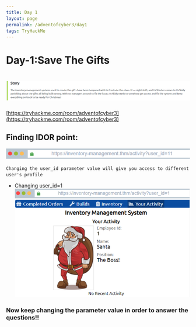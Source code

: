 ```yaml
---
title: Day 1
layout: page
permalink: /adventofcyber3/day1
tags: TryHackMe
---
```


# Day-1:Save The Gifts
# ![front](/images/aoc3/d1/front.png)
[https://tryhackme.com/room/adventofcyber3](https://tryhackme.com/room/adventofcyber3)


## Finding IDOR point:
![idor](/images/aoc3/d1/idor.png)

`Changing the user_id parameter value will give you access to different user's profile`

* Changing user_id=1<br>
![id=1](/images/aoc3/d1/boss.png)

<h3><a style="text-decoration: none;">Now keep changing the parameter value in order to answer the questions!!</a></h3>